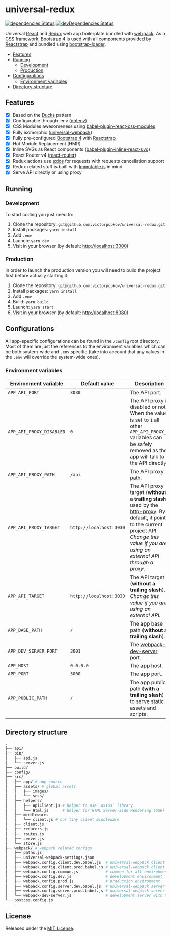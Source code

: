 # universal-redux

[![dependencies Status](https://david-dm.org/victorpopkov/universal-redux/status.svg)](https://david-dm.org/victorpopkov/universal-redux)
[![devDependencies Status](https://david-dm.org/victorpopkov/universal-redux/dev-status.svg)](https://david-dm.org/victorpopkov/universal-redux?type=dev)

Universal [React](https://github.com/facebook/react) and
[Redux](https://github.com/reactjs/react-redux) web app boilerplate bundled with
[webpack](https://github.com/webpack/webpack). As a CSS framework, Bootstrap 4
is used with all components provided by [Reactstrap](https://github.com/reactstrap/reactstrap)
and bundled using [bootstrap-loader](https://github.com/shakacode/bootstrap-loader).

- [Features](#features)
- [Running](#running)
  - [Development](#development)
  - [Production](#production)
- [Configurations](#configurations)
  - [Environment variables](#environment-variables)
- [Directory structure](#directory-structure)

## Features

- [x] Based on the [Ducks](https://github.com/erikras/ducks-modular-redux)
pattern
- [x] Configurable through .env ([dotenv](https://github.com/motdotla/dotenv))
- [x] CSS Modules awesomeness using [babel-plugin-react-css-modules](https://github.com/gajus/babel-plugin-react-css-modules)
- [x] Fully isomorphic ([universal-webpack](https://github.com/catamphetamine/universal-webpack))
- [x] Fully pre-configured [Bootstrap 4](https://getbootstrap.com/) with [Reactstrap](https://reactstrap.github.io)
- [x] Hot Module Replacement (HMR)
- [x] Inline SVGs as React components ([babel-plugin-inline-react-svg](https://github.com/kesne/babel-plugin-inline-react-svg))
- [x] React Router v4 ([react-router](https://github.com/ReactTraining/react-router))
- [x] Redux actions use [axios](https://github.com/axios/axios) for requests
with requests cancellation support
- [x] Redux related stuff is built with [Immutable.js](https://facebook.github.io/immutable-js/)
in mind
- [x] Serve API directly or using proxy

## Running

### Development

To start coding you just need to:

1. Clone the repository:
`git@github.com:victorpopkov/universal-redux.git`
2. Install packages: `yarn install`
3. Add `.env`
4. Launch: `yarn dev`
5. Visit in your browser (by default: [http://localhost:3000](http://localhost:3000))

### Production

In order to launch the production version you will need to build the project
first before actually starting it:

1. Clone the repository:
`git@github.com:victorpopkov/universal-redux.git`
2. Install packages: `yarn install`
3. Add `.env`
4. Build: `yarn build`
5. Launch: `yarn start`
6. Visit in your browser (by default: [http://localhost:8080](http://localhost:8080))

## Configurations

All app-specific configurations can be found in the `/config` root directory.
Most of them are just the references to the environment variables which can be
both system-wide and `.env` specific (take into account that any values in the
`.env` will override the system-wide ones).

### Environment variables

| Environment variable     | Default value           | Description                                                                                                                                                                                                                                         |
|--------------------------|-------------------------|-----------------------------------------------------------------------------------------------------------------------------------------------------------------------------------------------------------------------------------------------------|
| `APP_API_PORT`           | `3030`                  | The API port.                                                                                                                                                                                                                                       |
| `APP_API_PROXY_DISABLED` | `0`                     | The API proxy is disabled or not. When the value is set to `1` all other `APP_API_PROXY_*` variables can be safely removed as the app will talk to the API directly.                                                                                |
| `APP_API_PROXY_PATH`     | `/api`                  | The API proxy path.                                                                                                                                                                                                                                 |
| `APP_API_PROXY_TARGET`   | `http://localhost:3030` | The API proxy target (**without a trailing slash**) used by the [http-proxy](https://github.com/nodejitsu/node-http-proxy). By default, it points to the current project API. _Change this value if you are using an external API through a proxy._ |
| `APP_API_TARGET`         | `http://localhost:3030` | The API target (**without a trailing slash**). _Change this value if you are using an external API._                                                                                                                                                |
| `APP_BASE_PATH`          | `/`                     | The app base path (**without a trailing slash**).                                                                                                                                                                                                   |
| `APP_DEV_SERVER_PORT`    | `3001`                  | The [webpack-dev-server](https://github.com/webpack/webpack-dev-server) port.                                                                                                                                                                       |
| `APP_HOST`               | `0.0.0.0`               | The app host.                                                                                                                                                                                                                                       |
| `APP_PORT`               | `3000`                  | The app port.                                                                                                                                                                                                                                       |
| `APP_PUBLIC_PATH`        | `/`                     | The app public path (**with a trailing slash**) to serve static assets and scripts.                                                                                                                                                                 |

## Directory structure

```bash
.
├── api/                         
├── bin/
│   ├── api.js
│   └── server.js
├── build/
├── config/
├── src/
│   ├── app/ # app source
│   ├── assets/ # global assets
│   │   ├── images/
│   │   └── scss/
│   ├── helpers/
│   │   ├── ApiClient.js # helper to use `axios` library
│   │   └── Html.js      # helper for HTML Server-Side Rendering (SSR)
│   ├── middlewares
│   │   └── client.js # our tiny client middleware
│   ├── client.js
│   ├── reducers.js
│   ├── routes.js
│   ├── server.js
│   └── store.js
├── webpack/ # webpack related configs
│   ├── paths.js
│   ├── universal-webpack-settings.json
│   ├── webpack.config.client.dev.babel.js  # universal-webpack client (development)
│   ├── webpack.config.client.prod.babel.js # universal-webpack client (production)
│   ├── webpack.config.common.js            # common for all environments
│   ├── webpack.config.dev.js               # development environment
│   ├── webpack.config.prod.js              # production environment
│   ├── webpack.config.server.dev.babel.js  # universal-webpack server (development)
│   ├── webpack.config.server.prod.babel.js # universal-webpack server (production)
│   └── webpack-dev-server.js               # development server with HMR configs
└── postcss.config.js
```

## License

Released under the [MIT License](https://opensource.org/licenses/MIT).
